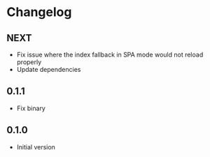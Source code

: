 # Changelog

## NEXT

- Fix issue where the index fallback in SPA mode would not reload properly
- Update dependencies

## 0.1.1

- Fix binary

## 0.1.0

- Initial version
